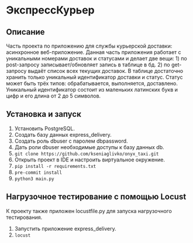 # ЭкспрессКурьер

## Описание

Часть проекта по приложению для службы курьерской доставки: асинхронное веб-приложение.
Данная часть приложения работает с уникальными номерами доставок и статусами и делает две вещи:
    1) по post-запросу записывает/обновляет запись в таблице в бд.
    2) по get-запросу выдаёт список всех текущих доставок.
В таблице достаточно хранить только уникальный идентификатор доставки и статус.
Статус может быть трёх типов: обрабатывается, выполняется, доставлено.
Уникальный идентификатор состоит из маленьких латинских букв и цифр и его длина от 2 до 5 символов.

## Установка и запуск

1. Установить PostgreSQL.
2. Создать базу данных express_delivery.
3. Создать роль dbuser с паролем dbpassword.
4. Дать роли dbuser необходимые доступы к базу данных db.
5. ```git clone https://github.com/kseniaglivko/onyx_taxi.git```
6. Открыть проект в IDE и настроить виртуальное окружение.
7. ```pip install -r requirements.txt```
8. ```pre-commit install```
9. ```python3 main.py```

## Нагрузочное тестирование с помощью Locust

К проекту также приложен locustfile.py для запуска нагрузочного тестирования.
1. Запустить приложение express_delivery.
2. ```locust```
